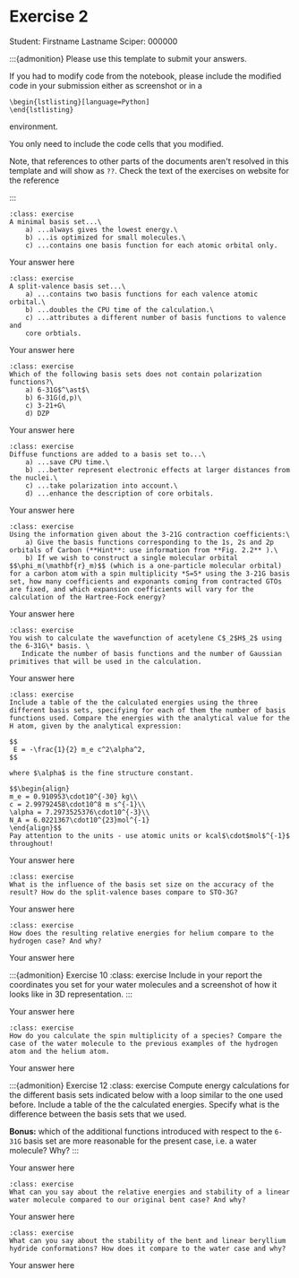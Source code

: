 # Exercise 2

Student:  Firstname Lastname    Sciper: 000000

:::{admonition} Please use this template to submit your answers. 

If you had to modify code from the notebook, please include the modified code in your submission either as screenshot or in a 

```
\begin{lstlisting}[language=Python]
\end{lstlisting}
```


environment. 

You only need to include the code cells that you modified.

Note, that references to other parts of the documents aren't resolved in this template and will show as `??`. Check the text of the exercises on website for the reference

:::

```{admonition} Exercise 1
:class: exercise 
A minimal basis set...\
    a) ...always gives the lowest energy.\
    b) ...is optimized for small molecules.\
    c) ...contains one basis function for each atomic orbital only.
```

Your answer here

```{admonition} Exercise 2
:class: exercise 
A split-valence basis set...\
    a) ...contains two basis functions for each valence atomic orbital.\
    b) ...doubles the CPU time of the calculation.\
    c) ...attributes a different number of basis functions to valence and
    core orbtials.
```

Your answer here

```{admonition} Exercise 3
:class: exercise 
Which of the following basis sets does not contain polarization functions?\
    a) 6-31G$^\ast$\
    b) 6-31G(d,p)\
    c) 3-21+G\
    d) DZP
```

Your answer here

```{admonition} Exercise 4
:class: exercise 
Diffuse functions are added to a basis set to...\
    a) ...save CPU time.\
    b) ...better represent electronic effects at larger distances from the nuclei.\
    c) ...take polarization into account.\
    d) ...enhance the description of core orbitals.
```

Your answer here

```{admonition} Exercise 5
:class: exercise 
Using the information given about the 3-21G contraction coefficients:\
    a) Give the basis functions corresponding to the 1s, 2s and 2p orbitals of Carbon (**Hint**: use information from **Fig. 2.2** ).\
    b) If we wish to construct a single molecular orbital $$\phi_m(\mathbf{r}_m)$$ (which is a one-particle molecular orbital) for a carbon atom with a spin multiplicity *S=5* using the 3-21G basis set, how many coefficients and exponants coming from contracted GTOs are fixed, and which expansion coefficients will vary for the calculation of the Hartree-Fock energy? 
```

Your answer here

```{admonition} Exercise 6
:class: exercise 
You wish to calculate the wavefunction of acetylene C$_2$H$_2$ using the 6-31G\* basis. \
   Indicate the number of basis functions and the number of Gaussian primitives that will be used in the calculation.
```

Your answer here

```{admonition} Exercise 7
:class: exercise 
Include a table of the the calculated energies using the three different basis sets, specifying for each of them the number of basis functions used. Compare the energies with the analytical value for the H atom, given by the analytical expression: 

$$
 E = -\frac{1}{2} m_e c^2\alpha^2,
$$

where $\alpha$ is the fine structure constant. 

$$\begin{align}
m_e = 0.910953\cdot10^{-30} kg\\
c = 2.99792458\cdot10^8 m s^{-1}\\
\alpha = 7.2973525376\cdot10^{-3}\\
N_A = 6.0221367\cdot10^{23}mol^{-1}
\end{align}$$
Pay attention to the units - use atomic units or kcal$\cdot$mol$^{-1}$ throughout!
```

Your answer here

```{admonition} Exercise 8
:class: exercise 
What is the influence of the basis set size on the accuracy of the result? How do the split-valence bases compare to STO-3G?
```

Your answer here

```{admonition} Exercise 9
:class: exercise 
How does the resulting relative energies for helium compare to the hydrogen case? And why?
```

Your answer here

:::{admonition} Exercise 10
:class: exercise 
Include in your report the coordinates you set for your water molecules and a screenshot of how it looks like in 3D representation.
:::

Your answer here

```{admonition} Exercise 11
:class: exercise
How do you calculate the spin multiplicity of a species? Compare the case of the water molecule to the previous examples of the hydrogen atom and the helium atom.
```

Your answer here

:::{admonition} Exercise 12
:class: exercise 
Compute energy calculations for the different basis sets indicated below with a loop similar to the one used before.  Include a table of the the calculated energies. Specify what is the difference between the basis sets that we used.

**Bonus:** which of the additional functions introduced with respect to the `6-31G` basis set are more reasonable for the present case, i.e. a water molecule? Why?
:::

Your answer here

```{admonition} Exercise 13
:class: exercise
What can you say about the relative energies and stability of a linear water molecule compared to our original bent case? And why?
```

Your answer here

```{admonition} Exercise 14
:class: exercise
What can you say about the stability of the bent and linear beryllium hydride conformations? How does it compare to the water case and why?
```

Your answer here